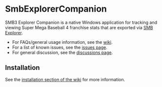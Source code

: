 # SmbExplorerCompanion

SMB3 Explorer Companion is a native Windows application for tracking and viewing Super Mega Baseball 4 
franchise stats that are exported via [SMB Explorer](https://github.com/tbrittain/Smb3Explorer).

- For FAQs/general usage information, see the [wiki](https://github.com/tbrittain/SmbExplorerCompanion/wiki).
- For a list of known issues, see the [issues page](https://github.com/tbrittain/SmbExplorerCompanion/issues?q=is%3Aopen+is%3Aissue+label%3Abug).
- For general discussion, see the [discussions page](https://github.com/tbrittain/SmbExplorerCompanion/discussions).

## Installation

See the [installation section of the wiki](https://github.com/tbrittain/SmbExplorerCompanion/wiki/Installation) for more information.
